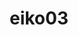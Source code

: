 ---
title: eiko03
github: https://github.com/eiko03
mode: light
transition: 3s
archetype:
  - Little Bit of Everything
---
